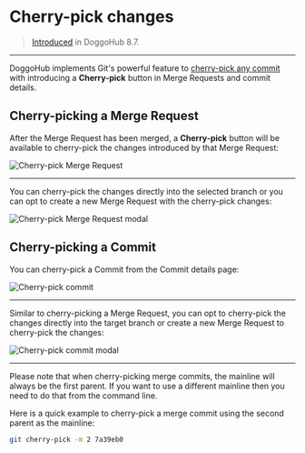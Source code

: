 # Cherry-pick changes

> [Introduced][ce-3514] in DoggoHub 8.7.

---

DoggoHub implements Git's powerful feature to [cherry-pick any commit][git-cherry-pick]
with introducing a **Cherry-pick** button in Merge Requests and commit details.

## Cherry-picking a Merge Request

After the Merge Request has been merged, a **Cherry-pick** button will be available
to cherry-pick the changes introduced by that Merge Request:

![Cherry-pick Merge Request](img/cherry_pick_changes_mr.png)

---

You can cherry-pick the changes directly into the selected branch or you can opt to
create a new Merge Request with the cherry-pick changes:

![Cherry-pick Merge Request modal](img/cherry_pick_changes_mr_modal.png)

## Cherry-picking a Commit

You can cherry-pick a Commit from the Commit details page:

![Cherry-pick commit](img/cherry_pick_changes_commit.png)

---

Similar to cherry-picking a Merge Request, you can opt to cherry-pick the changes
directly into the target branch or create a new Merge Request to cherry-pick the
changes:

![Cherry-pick commit modal](img/cherry_pick_changes_commit_modal.png)

---

Please note that when cherry-picking merge commits, the mainline will always be the
first parent. If you want to use a different mainline then you need to do that
from the command line.

Here is a quick example to cherry-pick a merge commit using the second parent as the
mainline:

```bash
git cherry-pick -m 2 7a39eb0
```

[ce-3514]: https://doggohub.com/doggohub-org/doggohub-ce/merge_requests/3514 "Cherry-pick button Merge Request"
[git-cherry-pick]: https://git-scm.com/docs/git-cherry-pick "Git cherry-pick documentation"
